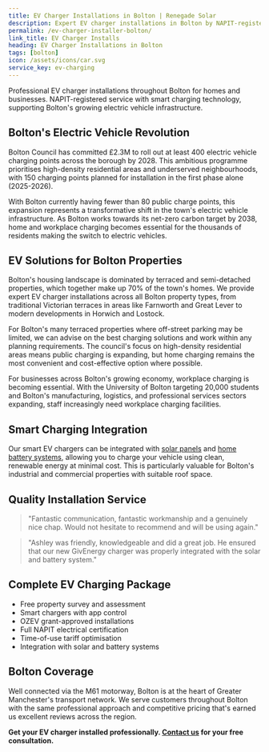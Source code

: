 ```yaml
---
title: EV Charger Installations in Bolton | Renegade Solar
description: Expert EV charger installations in Bolton by NAPIT-registered electrician. Professional service for homes and businesses as Bolton expands its charging infrastructure.
permalink: /ev-charger-installer-bolton/
link_title: EV Charger Installs
heading: EV Charger Installations in Bolton
tags: [bolton]
icon: /assets/icons/car.svg
service_key: ev-charging
---
```


Professional EV charger installations throughout Bolton for homes and businesses. NAPIT-registered service with smart charging technology, supporting Bolton's growing electric vehicle infrastructure.

## Bolton's Electric Vehicle Revolution

Bolton Council has committed £2.3M to roll out at least 400 electric vehicle charging points across the borough by 2028. This ambitious programme prioritises high-density residential areas and underserved neighbourhoods, with 150 charging points planned for installation in the first phase alone (2025-2026).

With Bolton currently having fewer than 80 public charge points, this expansion represents a transformative shift in the town's electric vehicle infrastructure. As Bolton works towards its net-zero carbon target by 2038, home and workplace charging becomes essential for the thousands of residents making the switch to electric vehicles.

## EV Solutions for Bolton Properties

Bolton's housing landscape is dominated by terraced and semi-detached properties, which together make up 70% of the town's homes. We provide expert EV charger installations across all Bolton property types, from traditional Victorian terraces in areas like Farnworth and Great Lever to modern developments in Horwich and Lostock.

For Bolton's many terraced properties where off-street parking may be limited, we can advise on the best charging solutions and work within any planning requirements. The council's focus on high-density residential areas means public charging is expanding, but home charging remains the most convenient and cost-effective option where possible.

For businesses across Bolton's growing economy, workplace charging is becoming essential. With the University of Bolton targeting 20,000 students and Bolton's manufacturing, logistics, and professional services sectors expanding, staff increasingly need workplace charging facilities.

## Smart Charging Integration

Our smart EV chargers can be integrated with [solar panels](/services/solar-and-battery-installations/) and [home battery systems](/services/home-battery-installations/), allowing you to charge your vehicle using clean, renewable energy at minimal cost. This is particularly valuable for Bolton's industrial and commercial properties with suitable roof space.

## Quality Installation Service

> "Fantastic communication, fantastic workmanship and a genuinely nice chap. Would not hesitate to recommend and will be using again."

> "Ashley was friendly, knowledgeable and did a great job. He ensured that our new GivEnergy charger was properly integrated with the solar and battery system."

## Complete EV Charging Package

- Free property survey and assessment
- Smart chargers with app control
- OZEV grant-approved installations
- Full NAPIT electrical certification
- Time-of-use tariff optimisation
- Integration with solar and battery systems

## Bolton Coverage

Well connected via the M61 motorway, Bolton is at the heart of Greater Manchester's transport network. We serve customers throughout Bolton with the same professional approach and competitive pricing that's earned us excellent reviews across the region.

**Get your EV charger installed professionally. [Contact us](/contact/) for your free consultation.**
